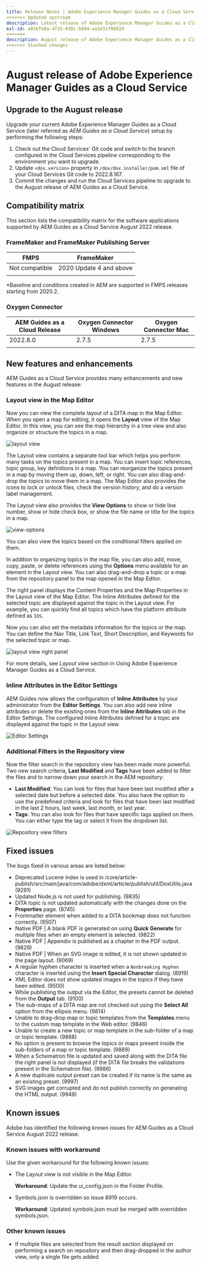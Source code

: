```yaml
---
title: Release Notes | Adobe Experience Manager Guides as a Cloud Service, August 2022 release
<<<<<<< Updated upstream
description: Latest release of Adobe Experience Manager Guides as a Cloud Service
exl-id: a01bfe8a-4715-438c-bb94-aa1d31f6662d
=======
description: August release of Adobe Experience Manager Guides as a Cloud Service
>>>>>>> Stashed changes
---
```

# August release of Adobe Experience Manager Guides as a Cloud Service 

## Upgrade to the August release

Upgrade your current Adobe Experience Manager Guides as a Cloud Service (later referred as *AEM Guides as a Cloud Service*) setup by performing the following steps:
1. Check out the Cloud Services' Git code and switch to the branch configured in the Cloud Services pipeline corresponding to the environment you want to upgrade.
2. Update `<dox.version>` property in `/dox/dox.installer/pom.xml` file of your Cloud Services Git code to 2022.8.167.
3. Commit the changes and run the Cloud Services pipeline to upgrade to the August release of AEM Guides as a Cloud Service.

## Compatibility matrix

This section lists the compatibility matrix for the software applications supported by AEM Guides as a Cloud Service August 2022 release. 

### FrameMaker and FrameMaker Publishing Server

| FMPS | FrameMaker |
| --- | --- |
| Not compatible | 2020 Update 4 and above |
| | |

*Baseline and conditions created in AEM are supported in FMPS releases starting from 2020.2.

### Oxygen Connector

| AEM Guides as a Cloud Release | Oxygen Connector Windows | Oxygen Connector Mac | 
| --- | --- | --- |
| 2022.8.0 | 2.7.5 | 2.7.5 | 
|  |  |  |  


## New features and enhancements

AEM Guides as a Cloud Service provides many enhancements and new features in the August release:

### Layout view in the Map Editor

Now you can view the complete layout of a DITA map in the Map Editor. When you open a map for editing, it opens the **Layout** view of the Map Editor. In this view, you can see the map hierarchy in a tree view and also organize or structure the topics in a map. 

![layout view](assets/layout-view-map.png)

The Layout view contains a separate tool bar which helps you perform many tasks on the topics present in a map. 
You can insert topic references, topic group, key definitions in a map. You can reorganize the topics present in a map by moving them up, down, left, or right. You can also drag-and-drop the topics to move them in a map. The Map Editor also provides the icons to  lock or unlock files, check the version history, and do a version label management. 


The Layout view also provides the **View Options** to show or hide line number, show or hide check box, or show the file name or title  for the topics in a map.


![view-options](assets/view-options.png)

You can also view the topics based on the conditional filters applied on them.

In addition to organizing topics in the map file, you can also add, move, copy, paste, or delete references using the **Options** menu available for an element in the Layout view. You can also drag-and-drop a topic or a map from the repository panel to the map opened in the Map Editor.

The right panel displays the Content Properties and the Map Properties in the Layout view of the Map Editor. The Inline Attributes defined for the selected topic are displayed against the topic in the Layout view. For example, you can quickly find all topics which have the platform attribute defined as `IOS`.

Now you can also set the metadata information for the topics or the map. You can define the Nav Title, Link Text, Short Description, and Keywords for the selected topic or map. 

![layout view right panel](assets/layout-inline-attributes.png)

For more details, see *Layout view* section in Using Adobe Experience Manager Guides as a Cloud Service.

### Inline Attributes in the Editor Settings

AEM Guides now allows the configuration of **Inline Attributes** by your administrator from the **Editor Settings**. You can also add new inline attributes or delete the existing ones from the **Inline Attributes** tab in the Editor Settings. 
The configured Inline Attributes defined for a topic are displayed against the topic in the Layout view. 

![Editor Settings](assets/editor-settings-inline-attributes.png)


### Additional Filters in the Repository view

Now the filter search in the repository view has been made more powerful. Two new search criteria, **Last Modified** and **Tags** have been added to filter the files and to narrow down your search in the AEM repository:
* **Last Modified**: You can look for files that have been last modified after a selected date but before a selected date. You also have the option to use the predefined criteria  and look for files that have been last modified in the last 2 hours, last week, last month, or last year.
* **Tags**: You can also look for files that have specific tags applied on them. You can either type the tag or select it from the dropdown list.
 
![Repository view filters](assets/repo-filter-search.png)


## Fixed issues

The bugs fixed in various areas are listed below:

* Deprecated Lucene index is used in  /core/article-publish/src/main/java/com/adobe/dxml/article/publish/util/DoxUtils.java  (9291)
* Updated Node.js is not used for publishing. (9835) 
* DITA topic is not updated automatically with the changes done on the **Properties** page. (8745)
* Frontmatter element when added to a DITA bookmap does not function correctly. (9507)
* Native PDF | A blank PDF is generated on using **Quick Generate** for multiple files when an empty element is selected. (9822)
* Native PDF | Appendix is published as a chapter in the PDF output. (9829) 
* Native PDF | When an SVG image is edited, it is not shown updated in the page layout. (9069)
* A regular hyphen character is inserted when a `Nonbreaking Hyphen` character is inserted using the **Insert Special Character** dialog. (8919)
* XML Editor does not show updated images in the topics if they have been edited. (9500)
* While publishing the output via the Editor, the presets cannot be deleted from the **Output** tab. (9100)
* The sub-maps of a DITA map are not checked out using the **Select All** option from the ellipsis menu. (9814)
* Unable to drag-drop map or topic templates from the **Templates** menu to the custom map template in the Web editor. (9846)
* Unable to create a new topic or map template in the sub-folder of a map or topic template. (9888)
* No option is present to browse the topics or maps present inside the sub-folders of a map or topic template. (9889)
* When a Schematron file is updated and saved along with the DITA file the right panel is not displayed (if the DITA file breaks the validations present in the Schematron file). (9986)
* A new duplicate output preset can be created if its name is the same as an existing preset. (9997)
* SVG images get corrupted and do not publish correctly on generating the HTML output. (9949)


## Known issues

Adobe has identified the following known issues for AEM Guides as a Cloud Service August 2022 release.

### Known issues with workaround

Use the given workaround for the following known issues:

* The Layout view is not visible in the Map Editor.

  **Workaround**: Update the ui_config.json in the Folder Profile.

* Symbols.json is overridden so issue 8919 occurs.

    **Workaround**: Updated symbols.json must be merged with overridden symbols.json.

### Other known issues

* If multiple files are selected from the result section displayed on performing a search on repository and then drag-dropped in the author view, only a single file gets added.
